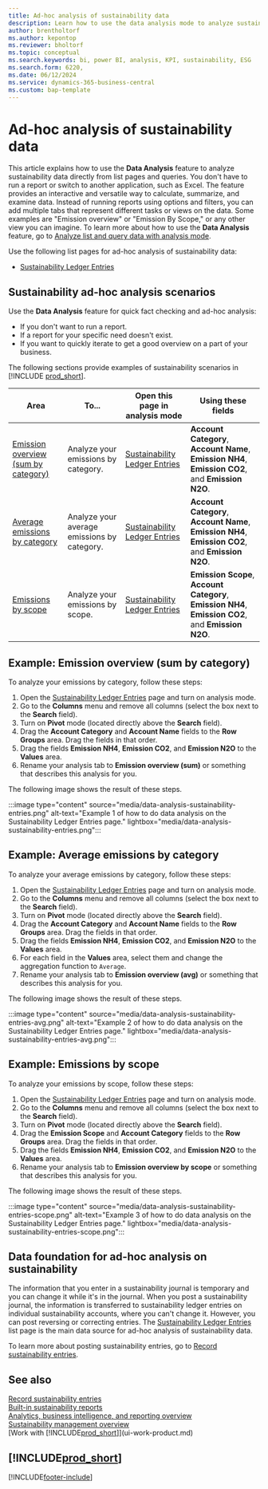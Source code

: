 ```yaml
---
title: Ad-hoc analysis of sustainability data
description: Learn how to use the data analysis mode to analyze sustainability data.
author: brentholtorf
ms.author: kepontop
ms.reviewer: bholtorf
ms.topic: conceptual
ms.search.keywords: bi, power BI, analysis, KPI, sustainability, ESG
ms.search.form: 6220,
ms.date: 06/12/2024
ms.service: dynamics-365-business-central
ms.custom: bap-template
---
```


# Ad-hoc analysis of sustainability data

This article explains how to use the **Data Analysis** feature to analyze sustainability data directly from list pages and queries. You don't have to run a report or switch to another application, such as Excel. The feature provides an interactive and versatile way to calculate, summarize, and examine data. Instead of running reports using options and filters, you can add multiple tabs that represent different tasks or views on the data. Some examples are "Emission overview" or "Emission By Scope," or any other view you can imagine. To learn more about how to use the **Data Analysis** feature, go to [Analyze list and query data with analysis mode](analysis-mode.md).

Use the following list pages for ad-hoc analysis of sustainability data:

- [Sustainability Ledger Entries](https://businesscentral.dynamics.com/?page=6220&layout=analysis)

## Sustainability ad-hoc analysis scenarios

Use the **Data Analysis** feature for quick fact checking and ad-hoc analysis:

- If you don't want to run a report.
- If a report for your specific need doesn't exist.
- If you want to quickly iterate to get a good overview on a part of your business.

The following sections provide examples of sustainability scenarios in [!INCLUDE [prod_short](includes/prod_short.md)].

| Area | To... | Open this page in analysis mode | Using these fields |
| ---- | ----- | ------------------------------- |------------------- |
| [Emission overview (sum by category)](#example-emission-overview-sum-by-category) | Analyze your emissions by category. | [Sustainability Ledger Entries](https://businesscentral.dynamics.com/?page=6220&layout=analysis) | **Account Category**, **Account Name**, **Emission NH4**, **Emission CO2**, and **Emission N2O**.|
| [Average emissions by category](#example-average-emissions-by-category) | Analyze your average emissions by category. | [Sustainability Ledger Entries](https://businesscentral.dynamics.com/?page=6220&layout=analysis) | **Account Category**, **Account Name**, **Emission NH4**, **Emission CO2**, and **Emission N2O**.|
| [Emissions by scope](#example-emissions-by-scope) | Analyze your emissions by scope. | [Sustainability Ledger Entries](https://businesscentral.dynamics.com/?page=6220&layout=analysis) | **Emission Scope**, **Account Category**, **Emission NH4**, **Emission CO2**, and **Emission N2O**.|

## Example: Emission overview (sum by category)

To analyze your emissions by category, follow these steps:

1. Open the [Sustainability Ledger Entries](https://businesscentral.dynamics.com/?page=6220&layout=analysis) page and turn on analysis mode.
1. Go to the **Columns** menu and remove all columns (select the box next to the **Search** field).
1. Turn on **Pivot** mode (located directly above the **Search** field).
1. Drag the **Account Category** and **Account Name** fields to the **Row Groups** area. Drag the fields in that order.
1. Drag the fields **Emission NH4**, **Emission CO2**, and **Emission N2O** to the **Values** area.
1. Rename your analysis tab to **Emission overview (sum)** or something that describes this analysis for you.

The following image shows the result of these steps.

:::image type="content" source="media/data-analysis-sustainability-entries.png" alt-text="Example 1 of how to do data analysis on the Sustainability Ledger Entries page." lightbox="media/data-analysis-sustainability-entries.png":::

## Example: Average emissions by category

To analyze your average emissions by category, follow these steps:

1. Open the [Sustainability Ledger Entries](https://businesscentral.dynamics.com/?page=6220&layout=analysis) page and turn on analysis mode.
1. Go to the **Columns** menu and remove all columns (select the box next to the **Search** field).
1. Turn on **Pivot** mode (located directly above the **Search** field).
1. Drag the **Account Category** and **Account Name** fields to the **Row Groups** area. Drag the fields in that order.
1. Drag the fields **Emission NH4**, **Emission CO2**, and **Emission N2O** to the **Values** area.
1. For each field in the **Values** area, select them and change the aggregation function to `Average`.
1. Rename your analysis tab to **Emission overview (avg)** or something that describes this analysis for you.

The following image shows the result of these steps.

:::image type="content" source="media/data-analysis-sustainability-entries-avg.png" alt-text="Example 2 of how to do data analysis on the Sustainability Ledger Entries page." lightbox="media/data-analysis-sustainability-entries-avg.png":::

## Example: Emissions by scope

To analyze your emissions by scope, follow these steps:

1. Open the [Sustainability Ledger Entries](https://businesscentral.dynamics.com/?page=6220&layout=analysis) page and turn on analysis mode.
1. Go to the **Columns** menu and remove all columns (select the box next to the **Search** field).
1. Turn on **Pivot** mode (located directly above the **Search** field).
1. Drag the **Emission Scope** and **Account Category** fields to the **Row Groups** area. Drag the fields in that order.
1. Drag the fields **Emission NH4**, **Emission CO2**, and **Emission N2O** to the **Values** area.
1. Rename your analysis tab to **Emission overview by scope** or something that describes this analysis for you.

The following image shows the result of these steps.

:::image type="content" source="media/data-analysis-sustainability-entries-scope.png" alt-text="Example 3 of how to do data analysis on the Sustainability Ledger Entries page." lightbox="media/data-analysis-sustainability-entries-scope.png":::

## Data foundation for ad-hoc analysis on sustainability

The information that you enter in a sustainability journal is temporary and you can change it while it's in the journal. When you post a sustainability journal, the information is transferred to sustainability ledger entries on individual sustainability accounts, where you can't change it. However, you can post reversing or correcting entries. The [Sustainability Ledger Entries](https://businesscentral.dynamics.com/?page=6220) list page is the main data source for ad-hoc analysis of sustainability data.

To learn more about posting sustainability entries, go to [Record sustainability entries](finance-sustainability-journal.md).

## See also

[Record sustainability entries](finance-sustainability-journal.md)  
[Built-in sustainability reports](sustainability-reports.md)   
[Analytics, business intelligence, and reporting overview](reports-bi-reporting.md)  
[Sustainability management overview](finance-manage-sustainability.md)   
[Work with [!INCLUDE[prod_short](includes/prod_short.md)]](ui-work-product.md)  

## [!INCLUDE[prod_short](includes/free_trial_md.md)]  

[!INCLUDE[footer-include](includes/footer-banner.md)]
